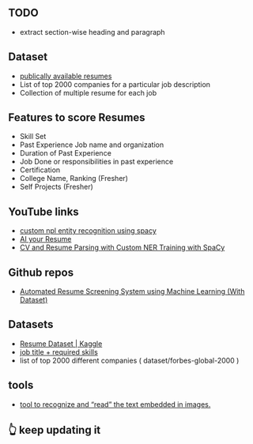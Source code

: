 ## TODO
- extract section-wise heading and paragraph

## Dataset
- <a href="https://www.postjobfree.com/search-resumes">publically available resumes</a>
- List of top 2000 companies for a particular job description
- Collection of multiple resume for each job

## Features to score Resumes
- Skill Set
- Past Experience Job name and organization
- Duration of Past Experience
- Job Done or responsibilities in past experience
- Certification
- College Name, Ranking (Fresher)
- Self Projects (Fresher)

## YouTube links
- <a href="https://www.youtube.com/watch?v=Nv3TqzT2RLI&t=456s">custom npl entity recognition using spacy</a>
- <a href="https://www.youtube.com/watch?v=p3SKx5C04qg&t=4s&ab_channel=SirajRaval">AI your Resume</a>
- <a href="https://www.youtube.com/watch?v=HJy11kOlgvk&ab_channel=KGPTalkie">CV and Resume Parsing with Custom NER Training with SpaCy</a>

## Github repos
- <a href="https://github.com/JAIJANYANI/Automated-Resume-Screening-System">Automated Resume Screening System using Machine Learning (With Dataset)</a>

## Datasets
- <a href="https://www.kaggle.com/gauravduttakiit/resume-dataset">Resume Dataset | Kaggle</a>
- <a href="https://data.world/peopledatalabs/similar-skills-28935-unique-skills">job title + required skills</a>
- list of top 2000 different companies ( dataset/forbes-global-2000 )

## tools
- <a href="https://pypi.org/project/pytesseract/">tool to recognize and “read” the text embedded in images.</a>

## :point_up_2: keep updating it

